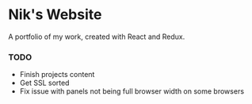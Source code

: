 # Nik's Website

A portfolio of my work, created with React and Redux.

### TODO

- Finish projects content
- Get SSL sorted
- Fix issue with panels not being full browser width on some browsers
